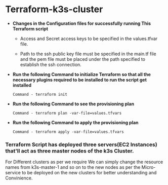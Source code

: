 # Terraform-k3s-cluster

*  **Changes in the Configuration files for successfully running This Terraform script**

   * Access and Secret access keys to be specified in the values.tfvar file.

   

   * Path to the ssh public key file must be specified in the main.tf file and the pem file must be placed under the path specified to establish the ssh connection.



* **Run the following Command to initialize Terraform so that all the necessary plugins required to be installed to run the script get installed**

      Command - terraform init

* **Run the following Command to see the provisioning plan**

      Command - terraform plan -var-file=values.tfvars

* **Run the following Command to apply the provisioning plan**

      Command - terraform apply -var-file=values.tfvars


### Terraform Script has deployed three servers(EC2 Instances) that'll act as three master nodes of the k3s Cluster. 

  For Different clusters as per we require We can simply change the resource names from k3s-master-1 and so on to the new nodes as per the Micro-service to be deployed on the new clusters for better understanding and Convinience.
